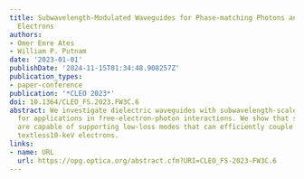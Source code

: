 ```yaml
---
title: Subwavelength-Modulated Waveguides for Phase-matching Photons and Low-Energy
  Electrons
authors:
- Omer Emre Ates
- William P. Putnam
date: '2023-01-01'
publishDate: '2024-11-15T01:34:48.908257Z'
publication_types:
- paper-conference
publication: '*CLEO 2023*'
doi: 10.1364/CLEO_FS.2023.FW3C.6
abstract: We investigate dielectric waveguides with subwavelength-scale modulation
  for applications in free-electron-photon interactions. We show that such waveguides
  are capable of supporting low-loss modes that can efficiently couple to co-propagating,
  textless10-keV electrons.
links:
- name: URL
  url: https://opg.optica.org/abstract.cfm?URI=CLEO_FS-2023-FW3C.6
---
```


